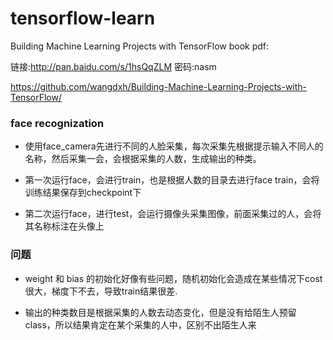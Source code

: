 # tensorflow-learn

Building Machine Learning Projects with TensorFlow
book pdf:

链接:http://pan.baidu.com/s/1hsQqZLM  密码:nasm

https://github.com/wangdxh/Building-Machine-Learning-Projects-with-TensorFlow/




### face recognization

* 使用face_camera先进行不同的人脸采集，每次采集先根据提示输入不同人的名称，然后采集一会，会根据采集的人数，生成输出的种类。

* 第一次运行face，会进行train，也是根据人数的目录去进行face train，会将训练结果保存到checkpoint下

* 第二次运行face，进行test，会运行摄像头采集图像，前面采集过的人，会将其名称标注在头像上

### 问题

* weight 和 bias 的初始化好像有些问题，随机初始化会造成在某些情况下cost很大，梯度下不去，导致train结果很差.

* 输出的种类数目是根据采集的人数去动态变化，但是没有给陌生人预留class，所以结果肯定在某个采集的人中，区别不出陌生人来
